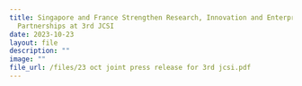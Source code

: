 ```yaml
---
title: Singapore and France Strengthen Research, Innovation and Enterprise (RIE)
  Partnerships at 3rd JCSI
date: 2023-10-23
layout: file
description: ""
image: ""
file_url: /files/23 oct joint press release for 3rd jcsi.pdf
---
```

